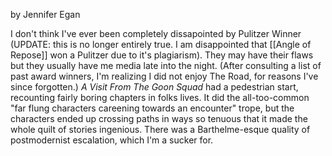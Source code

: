 by Jennifer Egan

I don't think I've ever been completely dissapointed by Pulitzer Winner (UPDATE: this is no longer entirely true. I am disappointed that [[Angle of Repose]] won a Pulitzer due to it's plagiarism). They may have their flaws but they usually have me media late into the night. (After consulting a list of past award winners, I'm realizing I did not enjoy The Road, for reasons I've since forgotten.) _A Visit From The Goon Squad_ had a pedestrian start, recounting fairly boring chapters in folks lives. It did the all-too-common "far flung characters careening towards an encounter" trope, but the characters ended up crossing paths in ways so tenuous that it made the whole quilt of stories ingenious. There was a Barthelme-esque quality of postmodernist escalation, which I'm a sucker for.
